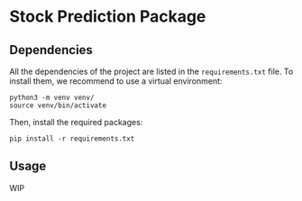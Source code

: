 # Stock Prediction Package

## Dependencies

All the dependencies of the project are listed in the `requirements.txt` file. To install them, we recommend to use a virtual environment:

```
python3 -m venv venv/
source venv/bin/activate
```

Then, install the required packages:

```
pip install -r requirements.txt
```

## Usage

WIP
